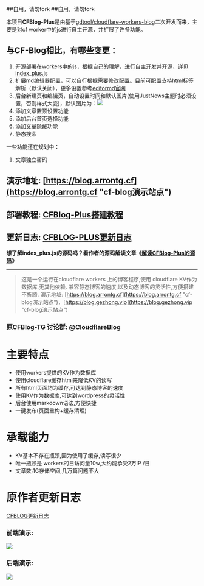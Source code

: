##自用，请勿fork
##自用，请勿fork




本项目**CFBlog-Plus**是由基于[gdtool/cloudflare-workers-blog](https://github.com/gdtool/cloudflare-workers-blog)二次开发而来，主要是对cf worker中的js进行自主开源，并扩展了许多功能。

## 与CF-Blog相比，有哪些变更：

1. 开源部署在workers中的js，根据自己的理解，进行自主开发并开源，详见[index_plus.js](https://github.com/Arronlong/cfblog-plus/blob/master/index_plus.js)
2. 扩展md编辑器配置，可以自行根据需要修改配置。目前可配置支持html标签解析（默认关闭），更多设置参考[editormd官网](https://pandao.github.io/editor.md/)
3. 后台新建页和编辑页，自动设置时间和默认图片(使用JustNews主题时必须设置，否则样式大变)，默认图片为：![](https://cdn.jsdelivr.net/gh/Arronlong/cdn@master/cfblog/cfblog-plus.png)
4. 添加文章置顶设置功能
5. 添加后台首页选择功能
6. 添加文章隐藏功能
7. 静态搜索

一些功能还在规划中：

1. 文章独立密码

## 演示地址: [https://blog.arrontg.cf](https://blog.arrontg.cf "cf-blog演示站点")

## 部署教程:  [CFBlog-Plus搭建教程](https://blog.arrontg.cf/article/000004/.html)

## 更新日志: [CFBLOG-PLUS更新日志](https://blog.arrontg.cf/article/000006/.html)

**想了解index_plus.js的源码吗？看作者的源码解读文章《[解读CFBlog-Plus的源码](https://blog.arrontg.cf/article/000008/.html)》**

---

> 这是一个运行在cloudflare workers 上的博客程序,使用 cloudflare KV作为数据库,无其他依赖.
兼容静态博客的速度,以及动态博客的灵活性,方便搭建不折腾.
演示地址: [https://blog.arrontg.cf](https://blog.arrontg.cf "cf-blog演示站点")，[https://blog.gezhong.vip](https://blog.gezhong.vip "cf-blog演示站点")

### 原CFBlog-TG 讨论群: [@CloudflareBlog](https://t.me/cloudflareblog )
# 主要特点
* 使用workers提供的KV作为数据库
* 使用cloudflare缓存html来降低KV的读写
* 所有html页面均为缓存,可达到静态博客的速度
* 使用KV作为数据库,可达到wordpress的灵活性
* 后台使用markdown语法,方便快捷
* 一键发布(页面重构+缓存清理)

# 承载能力

 * KV基本不存在瓶颈,因为使用了缓存,读写很少
 * 唯一瓶颈是 workers的日访问量10w,大约能承受2万IP /日
 * 文章数:1G存储空间,几万篇问题不大


# 原作者更新日志

[CFBLOG更新日志](https://blog.gezhong.vip/article/009000/update-log.html)


### 前端演示:
![](https://s3.ax1x.com/2020/12/22/rrP81S.png)

### 后端演示:
![](https://s3.ax1x.com/2020/12/22/rrAWrD.png)
